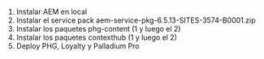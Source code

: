 
1. Instalar AEM en local
2. Instalar el service pack aem-service-pkg-6.5.13-SITES-3574-B0001.zip
3. Instalar los paquetes phg-content (1 y luego el 2)
4. Instalar los paquetes contexthub (1 y luego el 2)
5. Deploy PHG, Loyalty y Palladium Pro